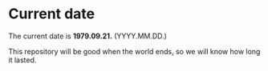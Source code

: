 # Current date

The current date is **1979.09.21.** (YYYY.MM.DD.)

This repository will be good when the world ends, so we will know how long it lasted.